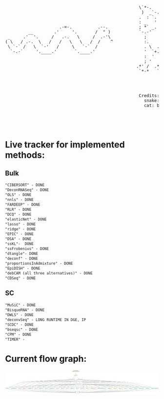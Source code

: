 <pre>

                                                    \`*-.                   
                                                     )  _`-.                
                                                    .  : `. .               
                                                    : _   '  \              
                     .-=-.          .--.            ; *` _.   `*-._         
         __        .'     '.       /  " )           `-.-'          `-.      
 _     .'  '.     /   .-.   \     /  .-'\             ;       `       `.    
( \   / .-.  \   /   /   \   \   /  /    ^            :.       .        \   
 \ `-` /   \  `-'   /     \   `-`  /                  . \  .   :   .-'   .  
  `-.-`     '.____.'       `.____.'                   '  `+.;  ;  '      :  
                                                      :  '  |    ;       ;-.
                                                      ; '   : :`-:     _.`* ;
                                                   .*' /  .*' ; .*`- +'  `*'
                                                    `*-*   `*-*  `*-*'    




                                                    Credits:
                                                      snake: jgs
                                                      cat: bug




</pre>

# Live tracker for implemented methods:

## Bulk        
	"CIBERSORT" - DONE
	"DeconRNASeq" - DONE
	"OLS" - DONE
	"nnls" - DONE
	"FARDEEP" - DONE
	"RLR" - DONE
	"DCQ" - DONE
	"elasticNet" - DONE
	"lasso" - DONE
	"ridge" - DONE
	"EPIC" - DONE
	"DSA" - DONE
	"ssKL"-  DONE
	"ssFrobenius" - DONE
	"dtangle"- DONE
	"deconf" - DONE
	"proportionsInAdmixture" - DONE
	"EpiDISH" - DONE
	"debCAM (all three alternatives)" - DONE
	"CDSeq" - DONE

## SC
	"MuSiC" - DONE
	"BisqueRNA" - DONE
	"DWLS" - DONE
	"deconvSeq" - LONG RUNTIME IN DGE, IP
	"SCDC" - DONE
	"bseqsc" - DONE
	"CPM" - DONE
	"TIMER" - 


# Current flow graph:
<img src="https://github.com/Functional-Genomics/CATD_snakemake/blob/main/dag.png" alt="drawing">
